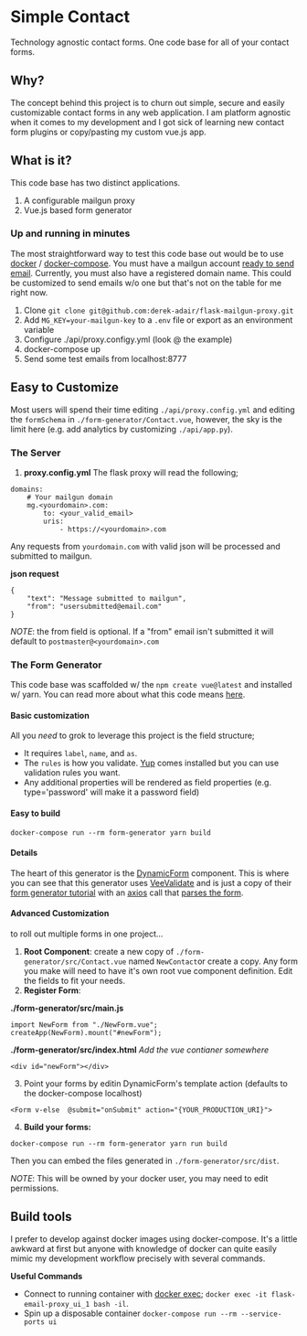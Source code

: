 # Simple Contact
Technology agnostic contact forms.  One code base for all of your contact forms.

## Why?
The concept behind this project is to churn out simple, secure and easily customizable contact forms in any web application.  I am platform agnostic when it comes to my development and I got sick of learning new contact form plugins or copy/pasting my custom vue.js app.  

## What is it?
This code base has two distinct applications.
1. A configurable mailgun proxy
2. Vue.js based form generator


### Up and running in minutes
The most straightforward way to test this code base out would be to use [docker](https://docs.docker.com/engine/install/) / [docker-compose](https://docs.docker.com/compose/install/).  You must have a mailgun account [ready to send email](https://documentation.mailgun.com/en/latest/quickstart-sending.html).  Currently, you must also have a registered domain name.  This could be customized to send emails w/o one but that's not on the table for me right now.

1. Clone `git clone git@github.com:derek-adair/flask-mailgun-proxy.git`
2. Add `MG_KEY=your-mailgun-key` to a `.env` file or export as an environment variable
3. Configure ./api/proxy.configy.yml (look @ the example)
4. docker-compose up 
5. Send some test emails from localhost:8777



## Easy to Customize
Most users will spend their time editing `./api/proxy.config.yml` and editing the `formSchema` in `./form-generator/Contact.vue`, however, the sky is the limit here (e.g. add analytics by customizing `./api/app.py`).

### The Server
1. **proxy.config.yml**
The flask proxy will read the following;
```
domains:
    # Your mailgun domain
    mg.<yourdomain>.com: 
        to: <your_valid_email>
        uris:
            - https://<yourdomain>.com
```

Any requests from `yourdomain.com` with valid json will be processed and submitted to mailgun.

**json request**
```
{
    "text": "Message submitted to mailgun",
    "from": "usersubmitted@email.com"
}
```
*NOTE*: the from field is optional.  If a "from" email isn't submitted it will default to `postmaster@<yourdomain>.com`

### The Form Generator
This code base was scaffolded w/ the `npm create vue@latest` and installed w/ yarn.  You can read more about what this code means [here](https://vuejs.org/guide/essentials/application.html).  

#### Basic customization
All you *need* to grok to leverage this project is the field structure; 

* It requires `label`, `name`, and `as`.  
* The `rules` is how you validate.  [Yup](https://github.com/jquense/yup) comes installed but you can use validation rules you want.
* Any additional properties will be rendered as field properties (e.g. type='password' will make it a password field)

#### Easy to build
`docker-compose run --rm form-generator yarn build`

#### Details
The heart of this generator is the [DynamicForm](https://github.com/derek-adair/flask-mailgun-proxy/blob/fd9d72eab30901bd5b46134aaf1688a75bee17ca/form-generator/src/components/DynamicForm.vue) component.  This is where you can see that this generator uses [VeeValidate](https://vee-validate.logaretm.com/v4/) and is just a copy of their [form generator tutorial](https://vee-validate.logaretm.com/v4/tutorials/dynamic-form-generator/) with an [axios](https://axios-http.com/docs/intro) call that [parses the form](https://github.com/derek-adair/flask-mailgun-proxy/blob/fd9d72eab30901bd5b46134aaf1688a75bee17ca/form-generator/src/components/DynamicForm.vue#L53).

#### Advanced Customization
to roll out multiple forms in one project...

1. **Root Component**: create a new copy of `./form-generator/src/Contact.vue` named `NewContact`or create a copy.  Any form you make will need to have it's own root vue component definition. Edit the fields to fit your needs.
2. **Register Form**: 

**./form-generator/src/main.js**
```
import NewForm from "./NewForm.vue";
createApp(NewForm).mount("#newForm");
```

**./form-generator/src/index.html**
*Add the vue contianer somewhere*
```
<div id="newForm"></div>
```
3. Point your forms by editin DynamicForm's template action (defaults to the docker-compose localhost)
```
<Form v-else  @submit="onSubmit" action="{YOUR_PRODUCTION_URI}">
```

4. **Build your forms:**
```
docker-compose run --rm form-generator yarn run build
```
Then you can embed the files generated in `./form-generator/src/dist`.

*NOTE*: This will be owned by your docker user, you may need to edit permissions.

## Build tools
I prefer to develop against docker images using docker-compose.  It's a little awkward at first but anyone with knowledge of docker can quite easily mimic my development workflow precisely with several commands.

**Useful Commands**
* Connect to running container with [docker exec](https://docs.docker.com/engine/reference/commandline/exec/);  `docker exec -it flask-email-proxy_ui_1 bash -il`.
* Spin up a disposable container `docker-compose run --rm --service-ports ui` 
